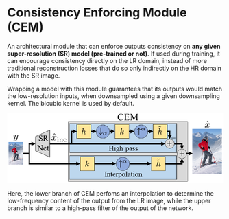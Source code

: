 # Consistency Enforcing Module (CEM)

An architectural module that can enforce outputs consistency on **any given super-resolution (SR) model (pre-trained or not)**. If used during training, it can encourage consistency directly on the LR domain, instead of more traditional reconstruction losses that do so only indirectly on the HR domain with the SR image.

Wrapping a model with this module guarantees that its outputs would match the low-resolution inputs, when downsampled using a given downsampling kernel. The bicubic kernel is used by default.
<p align="center">
   <img src="fig_CEM_arch.png">
</p>

Here, the lower branch of CEM perfoms an interpolation to determine the low-frequency content of the output from the LR image, while the upper branch is similar to a high-pass filter of the output of the network.
